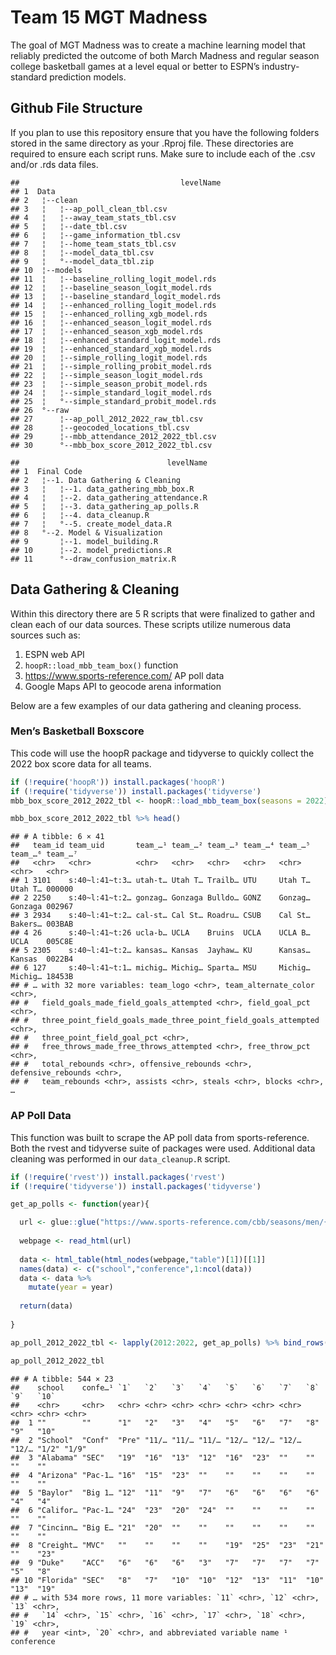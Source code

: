 Team 15 MGT Madness
================

The goal of MGT Madness was to create a machine learning model that
reliably predicted the outcome of both March Madness and regular season
college basketball games at a level equal or better to ESPN’s
industry-standard prediction models.

## Github File Structure

If you plan to use this repository ensure that you have the following
folders stored in the same directory as your .Rproj file. These
directories are required to ensure each script runs. Make sure to
include each of the .csv and/or .rds data files.

    ##                                    levelName
    ## 1  Data                                     
    ## 2   ¦--clean                                
    ## 3   ¦   ¦--ap_poll_clean_tbl.csv            
    ## 4   ¦   ¦--away_team_stats_tbl.csv          
    ## 5   ¦   ¦--date_tbl.csv                     
    ## 6   ¦   ¦--game_information_tbl.csv         
    ## 7   ¦   ¦--home_team_stats_tbl.csv          
    ## 8   ¦   ¦--model_data_tbl.csv               
    ## 9   ¦   °--model_data_tbl.zip               
    ## 10  ¦--models                               
    ## 11  ¦   ¦--baseline_rolling_logit_model.rds 
    ## 12  ¦   ¦--baseline_season_logit_model.rds  
    ## 13  ¦   ¦--baseline_standard_logit_model.rds
    ## 14  ¦   ¦--enhanced_rolling_logit_model.rds 
    ## 15  ¦   ¦--enhanced_rolling_xgb_model.rds   
    ## 16  ¦   ¦--enhanced_season_logit_model.rds  
    ## 17  ¦   ¦--enhanced_season_xgb_model.rds    
    ## 18  ¦   ¦--enhanced_standard_logit_model.rds
    ## 19  ¦   ¦--enhanced_standard_xgb_model.rds  
    ## 20  ¦   ¦--simple_rolling_logit_model.rds   
    ## 21  ¦   ¦--simple_rolling_probit_model.rds  
    ## 22  ¦   ¦--simple_season_logit_model.rds    
    ## 23  ¦   ¦--simple_season_probit_model.rds   
    ## 24  ¦   ¦--simple_standard_logit_model.rds  
    ## 25  ¦   °--simple_standard_probit_model.rds 
    ## 26  °--raw                                  
    ## 27      ¦--ap_poll_2012_2022_raw_tbl.csv    
    ## 28      ¦--geocoded_locations_tbl.csv       
    ## 29      ¦--mbb_attendance_2012_2022_tbl.csv 
    ## 30      °--mbb_box_score_2012_2022_tbl.csv

    ##                                 levelName
    ## 1  Final Code                            
    ## 2   ¦--1. Data Gathering & Cleaning      
    ## 3   ¦   ¦--1. data_gathering_mbb_box.R   
    ## 4   ¦   ¦--2. data_gathering_attendance.R
    ## 5   ¦   ¦--3. data_gathering_ap_polls.R  
    ## 6   ¦   ¦--4. data_cleanup.R             
    ## 7   ¦   °--5. create_model_data.R        
    ## 8   °--2. Model & Visualization          
    ## 9       ¦--1. model_building.R           
    ## 10      ¦--2. model_predictions.R        
    ## 11      °--draw_confusion_matrix.R

## Data Gathering & Cleaning

Within this directory there are 5 R scripts that were finalized to
gather and clean each of our data sources. These scripts utilize
numerous data sources such as:

1.  ESPN web API
2.  `hoopR::load_mbb_team_box()` function
3.  <https://www.sports-reference.com/> AP poll data
4.  Google Maps API to geocode arena information

Below are a few examples of our data gathering and cleaning process.

### Men’s Basketball Boxscore

This code will use the hoopR package and tidyverse to quickly collect
the 2022 box score data for all teams.

``` r
if (!require('hoopR')) install.packages('hoopR')
if (!require('tidyverse')) install.packages('tidyverse')
mbb_box_score_2012_2022_tbl <- hoopR::load_mbb_team_box(seasons = 2022)

mbb_box_score_2012_2022_tbl %>% head()
```

    ## # A tibble: 6 × 41
    ##   team_id team_uid       team_…¹ team_…² team_…³ team_…⁴ team_…⁵ team_…⁶ team_…⁷
    ##   <chr>   <chr>          <chr>   <chr>   <chr>   <chr>   <chr>   <chr>   <chr>  
    ## 1 3101    s:40~l:41~t:3… utah-t… Utah T… Trailb… UTU     Utah T… Utah T… 000000 
    ## 2 2250    s:40~l:41~t:2… gonzag… Gonzaga Bulldo… GONZ    Gonzag… Gonzaga 002967 
    ## 3 2934    s:40~l:41~t:2… cal-st… Cal St… Roadru… CSUB    Cal St… Bakers… 003BAB 
    ## 4 26      s:40~l:41~t:26 ucla-b… UCLA    Bruins  UCLA    UCLA B… UCLA    005C8E 
    ## 5 2305    s:40~l:41~t:2… kansas… Kansas  Jayhaw… KU      Kansas… Kansas  0022B4 
    ## 6 127     s:40~l:41~t:1… michig… Michig… Sparta… MSU     Michig… Michig… 18453B 
    ## # … with 32 more variables: team_logo <chr>, team_alternate_color <chr>,
    ## #   field_goals_made_field_goals_attempted <chr>, field_goal_pct <chr>,
    ## #   three_point_field_goals_made_three_point_field_goals_attempted <chr>,
    ## #   three_point_field_goal_pct <chr>,
    ## #   free_throws_made_free_throws_attempted <chr>, free_throw_pct <chr>,
    ## #   total_rebounds <chr>, offensive_rebounds <chr>, defensive_rebounds <chr>,
    ## #   team_rebounds <chr>, assists <chr>, steals <chr>, blocks <chr>, …

### AP Poll Data

This function was built to scrape the AP poll data from
sports-reference. Both the rvest and tidyverse suite of packages were
used. Additional data cleaning was performed in our `data_cleanup.R`
script.

``` r
if (!require('rvest')) install.packages('rvest')
if (!require('tidyverse')) install.packages('tidyverse')

get_ap_polls <- function(year){

  url <- glue::glue("https://www.sports-reference.com/cbb/seasons/men/{year}-polls.html#ap-polls")
  
  webpage <- read_html(url)
  
  data <- html_table(html_nodes(webpage,"table")[1])[[1]]
  names(data) <- c("school","conference",1:ncol(data))
  data <- data %>%
    mutate(year = year)
  
  return(data)
  
}

ap_poll_2012_2022_tbl <- lapply(2012:2022, get_ap_polls) %>% bind_rows()

ap_poll_2012_2022_tbl
```

    ## # A tibble: 544 × 23
    ##    school    confe…¹ `1`   `2`   `3`   `4`   `5`   `6`   `7`   `8`   `9`   `10` 
    ##    <chr>     <chr>   <chr> <chr> <chr> <chr> <chr> <chr> <chr> <chr> <chr> <chr>
    ##  1 ""        ""      "1"   "2"   "3"   "4"   "5"   "6"   "7"   "8"   "9"   "10" 
    ##  2 "School"  "Conf"  "Pre" "11/… "11/… "11/… "12/… "12/… "12/… "12/… "1/2" "1/9"
    ##  3 "Alabama" "SEC"   "19"  "16"  "13"  "12"  "16"  "23"  ""    ""    ""    ""   
    ##  4 "Arizona" "Pac-1… "16"  "15"  "23"  ""    ""    ""    ""    ""    ""    ""   
    ##  5 "Baylor"  "Big 1… "12"  "11"  "9"   "7"   "6"   "6"   "6"   "6"   "4"   "4"  
    ##  6 "Califor… "Pac-1… "24"  "23"  "20"  "24"  ""    ""    ""    ""    ""    ""   
    ##  7 "Cincinn… "Big E… "21"  "20"  ""    ""    ""    ""    ""    ""    ""    ""   
    ##  8 "Creight… "MVC"   ""    ""    ""    ""    "19"  "25"  "23"  "21"  ""    "23" 
    ##  9 "Duke"    "ACC"   "6"   "6"   "6"   "3"   "7"   "7"   "7"   "7"   "5"   "8"  
    ## 10 "Florida" "SEC"   "8"   "7"   "10"  "10"  "12"  "13"  "11"  "10"  "13"  "19" 
    ## # … with 534 more rows, 11 more variables: `11` <chr>, `12` <chr>, `13` <chr>,
    ## #   `14` <chr>, `15` <chr>, `16` <chr>, `17` <chr>, `18` <chr>, `19` <chr>,
    ## #   year <int>, `20` <chr>, and abbreviated variable name ¹​conference
